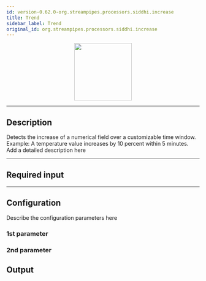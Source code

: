 ```yaml
---
id: version-0.62.0-org.streampipes.processors.siddhi.increase
title: Trend
sidebar_label: Trend
original_id: org.streampipes.processors.siddhi.increase
---
```




<p align="center"> 
    <img src="/docs/img/pipeline-elements/org.streampipes.processors.siddhi.increase/icon.png" width="150px;" class="pe-image-documentation"/>
</p>

***

## Description

Detects the increase of a numerical field over a customizable time window. Example: A temperature value increases by 10 percent within 5 minutes.
Add a detailed description here

***

## Required input


***

## Configuration

Describe the configuration parameters here

### 1st parameter


### 2nd parameter

## Output

